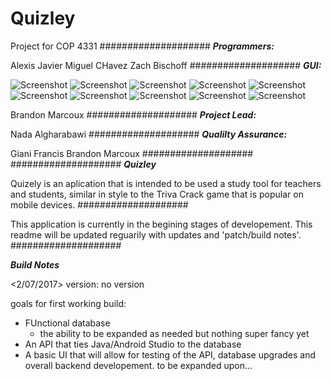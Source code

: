 # Quizley
Project for COP 4331
####################
***Programmers:***

Alexis Javier
Miguel CHavez
Zach Bischoff
####################
***GUI:***

![Screenshot](QuizlyPics/StudentLogin.png)
![Screenshot](QuizlyPics/TeacherLogin.png)
![Screenshot](QuizlyPics/MainList.png)
![Screenshot](QuizlyPics/SelectedMod.png)
![Screenshot](QuizlyPics/CountDownB4Game.png)
![Screenshot](QuizlyPics/InGame.png)
![Screenshot](QuizlyPics/ListSelect.png)
![Screenshot](QuizlyPics/AddMod.png)
![Screenshot](QuizlyPics/Settings.png)
![Screenshot](QuizlyPics/ChangeSettings.png)

Brandon Marcoux
####################
***Project Lead:***

Nada Algharabawi
####################
***Qualilty Assurance:***

Giani Francis
Brandon Marcoux
####################
####################
***Quizley***

Quizely is an aplication that is intended to be used a study tool for 
teachers and students, similar in style to the Triva Crack game that is popular on 
mobile devices.
####################

This application is currently in the 
begining stages of developement. This readme will be updated reguarily 
with updates and 'patch/build notes'. 
####################



***Build Notes***

<2/07/2017>
version: no version

goals for first working build:

- FUnctional database
  - the ability to be expanded as needed but nothing super fancy yet
- An API that ties Java/Android Studio to the database
- A basic UI that will allow for testing of the API, database upgrades and 
  overall backend developement.
  to be expanded upon...
